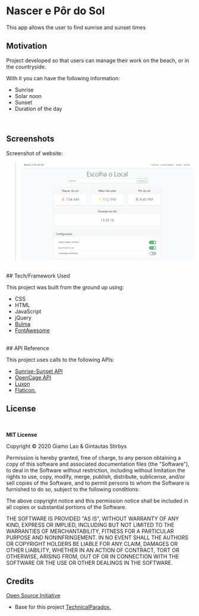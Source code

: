 # Nascer e Pôr do Sol

This app allows the user to find sunrise and sunset times <br>

## **Motivation**

Project developed so that users can manage their work on the beach, or in the countryside. 
<br>

With it you can have the following information: 
- Sunrise 
- Solar noon 
- Sunset 
- Duration of the day
<br>

## Screenshots 

Screenshot of website:

> ![Nascer e Pôr do Sol](./assets/images/png/index.png)

<br>
## Tech/Framework Used

This project was built from the ground up using:
- CSS
- HTML
- JavaScript
- jQuery
- <a href="https://bulma.io/" target="_blank">Bulma</a>
- <a href="https://fontawesome.com/" target="_blank">FontAwesome</a>

<br>
## API Reference

This project uses calls to the following APIs:
 - <a href="https://sunrise-sunset.org/api" target="_blank">Sunrise-Sunset API</a>
 - <a href="https://opencagedata.com/api" target="_blank">OpenCage API</a>
 - <a href="https://moment.github.io/luxon/#/?id=luxon" target="_blank">Luxon</a>
 - <a href="https://www.flaticon.com/authors/iconixar">Flaticon.</a>

## License
<br>
 
**MIT License**
<br>

Copyright © 2020 Giamo Lao & Gintautas Stirbys

Permission is hereby granted, free of charge, to any person obtaining a copy of this software and associated documentation files (the "Software"), to deal in the Software without restriction, including without limitation the rights to use, copy, modify, merge, publish, distribute, sublicense, and/or sell copies of the Software, and to permit persons to whom the Software is furnished to do so, subject to the following conditions:

The above copyright notice and this permission notice shall be included in all copies or substantial portions of the Software.

THE SOFTWARE IS PROVIDED "AS IS", WITHOUT WARRANTY OF ANY KIND, EXPRESS OR IMPLIED, INCLUDING BUT NOT LIMITED TO THE WARRANTIES OF MERCHANTABILITY, FITNESS FOR A PARTICULAR PURPOSE AND NONINFRINGEMENT. IN NO EVENT SHALL THE AUTHORS OR COPYRIGHT HOLDERS BE LIABLE FOR ANY CLAIM, DAMAGES OR OTHER LIABILITY, WHETHER IN AN ACTION OF CONTRACT, TORT OR OTHERWISE, ARISING FROM, OUT OF OR IN CONNECTION WITH THE SOFTWARE OR THE USE OR OTHER DEALINGS IN THE SOFTWARE.

## **Credits**

<a href="https://opensource.org/licenses/MIT">Open Source Initiative</a> <br>

- Base for this project <a href="https://github.com/TechnicalParadox/solar-time-tracker">TechnicalParadox.</a>